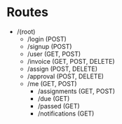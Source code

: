 # Routes
  
- /(root)
  - /login (POST)
  - /signup (POST)
  - /user (GET, POST)
  - /invoice (GET, POST, DELETE)
  - /assign (POST, DELETE)
  - /approval (POST, DELETE)
  - /me (GET, POST)
    - /assignments (GET, POST)
    - /due (GET)
    - /passed (GET)
    - /notifications (GET)
  

